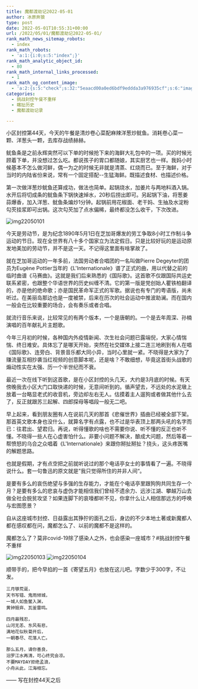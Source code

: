 ```yaml
---
title: 魔都渡劫记2022-05-01
author: 冰原奔狼
type: post
date: 2022-05-01T10:55:31+00:00
url: /2022/05/01/魔都渡劫记2022-05-01/
rank_math_news_sitemap_robots:
  - index
rank_math_robots:
  - 'a:1:{i:0;s:5:"index";}'
rank_math_analytic_object_id:
  - 80
rank_math_internal_links_processed:
  - 1
rank_math_og_content_image:
  - 'a:2:{s:5:"check";s:32:"5eaacd00a0ed6bdf9eddda3a976935cf";s:6:"images";a:0:{}}'
categories:
  - 挑战封控午餐不重样
  - 瞎扯历史
  - 魔都渡劫记录

---
```

小区封控第44天，今天的午餐是清炒卷心菜配麻辣洋葱炒鱿鱼。消耗卷心菜一颗、洋葱头一颗，去库存战绩赫赫。

鱿鱼条是之前永辉突然可以下单的时候抢下来的海鲜大礼包中的一项。买的时候光顾着下单，并没想过怎么吃。都说孩子的胃口都随娘，其实厨艺也一样。我妈小时候基本不怎么做河鲜，偶一为之的时候无非就是清蒸、红烧而已。至于海鲜，对于当时的内陆省份来说，常有一个固定搭配--生猛海鲜。既描述食材、也描述价格。

第一次做洋葱炒鱿鱼还算成功，做法也简单。起锅烧水，加姜片与两地料酒入锅。水开后将切成条的鱿鱼条下锅快速焯水，20秒后捞出即可。另起锅下油，将葱姜蒜爆香，加入洋葱、鱿鱼条煸炒1分钟。起锅前用花椒面、老干妈、生抽及水淀粉勾芡挂浆即可出锅。这次勾芡加了点水偏稀，最终都没怎么收干，下次改进。

<img decoding="async" src="https://i0.wp.com/s2.loli.net/2022/05/01/6kZJagR98VU5lmD.jpg?w=640&#038;ssl=1" alt="img22050101" data-recalc-dims="1" /> 

今天是劳动节，是为纪念1890年5月1日在芝加哥爆发的劳工争取8小时工作制斗争运动的节日。现在全世界有八十多个国家立为法定假日。只是比较好玩的是运动原发地美加的劳动节，并不是这一天。不记得这里面有啥掌故了。

就在芝加哥运动的一年多前，法国劳动者合唱团的一名叫做Pierre Degeyter的团员为Eugène Pottier当年的《L'Internationale》谱了正式的曲，用以代替之前的临时曲谱《马赛曲》。这就是我们后来熟悉的《国际歌》。这首歌不仅跟国际共运史联系紧密，也跟整个华语世界的历史纠缠不清。它的第一版是党创始人瞿铁柏翻译的，亦是他的绝命歌；亦是国民革命军正式的军歌。据说也有专门的粤语版，尚未听过。在美丽岛那边也是一度被禁，后来在历次的社会运动中推波助澜。而在国内一般会在比较重要的场合，会有奏乐或者合唱。

就流行音乐来说，比较常见的有两个版本，一个是唐朝的。一个是去年周深、孙楠演唱的百年献礼片主题歌。

今年三月初的时候，各种国内外疫情新闻、次生社会问题已露端倪，大家心情惴惴、终日难安。具体忘了是哪天开始，突然在社交媒体上接二连三地刷到有人在唱《国际歌》、连旁白、背景音乐都大同小异，当时心里就一紧。不晓得是大家为了赚流量互相抄袭当红视频的创意脚本呢，还是啥？不敢细想，毕竟这首街头战歌的煽动性实在太强、历一个半世纪而不衰。

最近一次在线下听到这首歌，是在小区封控的头几天，大约是3月底的时候。有天傍晚我去小区大门口取快递的时候，无意间听到的。循声望去，不远处的水泥墩上放着一台略显老式的收音机，旁边却左右无人。估摸着主人遛狗或者做其他什么去了，反正就跟苏三起解、四郎探母等唱段一般无二吧。

早上起来，看到朋友圈有人在说前几天的那首《悲催世界》插曲已经被全部下架。那首英文歌本身也没什么，就算名字有点露，也不过是华表顶上那两头吼的名字而已：往君出、望君归。再说，听得懂歌的啥也不需要你说、听不懂的反正也听不懂。不晓得一些人在心虚害怕什么。非要小问题不解决，酿成大问题，然后等着一帮愤怒的乌合之众唱着《L'Internationale》来跟你掰扯掰扯？挠头，这头疼医嘴的解题思路。

也就是假期，才有点空把之前就听说过的那个电话亭女士的事情看了一遍。不晓得说什么。套一句鲁迅的原文就是”我只觉得所住的并非人间“。

是要有多么的哀伤绝望与多强的生存能力，才能在个电话亭里跟狗狗共同生存一个月？是要有多么的悲哀与虚伪才能相信我们曾经不遗余力、远涉江湖、攀越万山去做全社会脱贫攻坚？如果连脚下的哀嚎都听不见，你拿什么让人相信那远方的呼唤与宏图愿景？

自从这座城市封控、日益露出其狰狞的面孔之后，身边的不少本地土著或新魔都人都在感叹都在问，魔都怎么了、以前的魔都不是这样的。

魔都怎么了？莫非covid-19除了感染人之外，也会感染一座城市？#挑战封控午餐不重样

<img decoding="async" src="https://i0.wp.com/s2.loli.net/2022/05/01/2qsmvt7iB93rhnl.jpg?w=640&#038;ssl=1" alt="img22050103" data-recalc-dims="1" />  
<img decoding="async" src="https://i0.wp.com/s2.loli.net/2022/05/01/9Dqpkx3hCE1mVZ2.jpg?w=640&#038;ssl=1" alt="img22050104" data-recalc-dims="1" /> 

顺带手的，把今早掐的一首《寄望五月》也放在这儿吧。字数少于300字，不让发。

    三月够荒诞，
    天书写错、鬼雨倾城，
    一城人如鱼鳖入渊，
    黄钟毁弃、瓦釜雷鸣。
    
    四月最残忍，
    山河无恙、东风有悲，
    满地花似秋菊开后，
    一朝春尽、花落人亡。
    
    那么五月，请你善良，
    汨罗江水再清，可心终究会凉。
    不要MAYDAY拒绝孟浪，
    小舟从此，江海相忘。
    

—— 写在封控44天之后